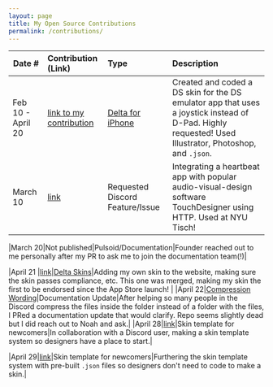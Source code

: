 ```yaml
---
layout: page
title: My Open Source Contributions
permalink: /contributions/
---
```


<!--
Type of the contribution should be "Wikipedia edit", "OpenStreet Map feature", "Documentation", "Course website", "Blog",
"Browser Add-on", etc.

The description should include a brief summary of what you did.

The link should bring us to a public page that shows your contribution. 

Replace the first row with your own contribution. 

-->





| Date #       | Contribution (Link)  | Type  | Description |
|---|:---|:---|:---|
|Feb 10 - April 20 | [link to my contribution](https://github.com/rajsodhinyu/deltaskins/blob/main/PinkWithJoystick/iphone_edgetoedge_portrait.pdf)    | [Delta for iPhone](https://github.com/rileytestut/Delta)|   Created and coded a DS skin for the DS emulator app that uses a joystick instead of D-Pad. Highly requested! Used Illustrator, Photoshop, and `.json`.|
|March 10|[link](https://github.com/rajsodhinyu/pulsoid)|Requested Discord Feature/Issue|Integrating a heartbeat app with popular audio-visual-design software TouchDesigner using HTTP. Used at NYU Tisch!|

|March 20|Not published|Pulsoid/Documentation|Founder reached out to me personally after my PR to ask me to join the documentation team(!)|

|April 21 |[link](https://github.com/delta-skins/delta-skins.github.io/pull/13)|[Delta Skins](https://delta-skins.github.io/)|Adding my own skin to the website, making sure the skin passes compliance, etc. This one was merged, making my skin the first to be endorsed since the App Store launch! |
|April 22|[Compression Wording](https://github.com/noah978/Delta-Docs/pull/9)|Documentation Update|After helping so many people in the Discord compress the files inside the folder instead of a folder with the files, I PRed a documentation update that would clarify. Repo seems slightly dead but I did reach out to Noah and ask.|
|April 28|[link](https://github.com/aphaits/Deltaskin-Template)|Skin template for newcomers|In collaboration with a Discord user, making a skin template system so designers have a place to start.|

|April 29|[link](https://github.com/aphaits/Deltaskin-Template)|Skin template for newcomers|Furthering the skin template system with pre-built `.json` files so designers don't need to code to make a skin.|
